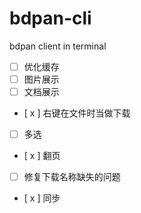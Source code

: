 # bdpan-cli
bdpan client in terminal

- [  ] 优化缓存
- [  ] 图片展示
- [  ] 文档展示
- [ x ] 右键在文件时当做下载
- [  ] 多选
- [ x ] 翻页
- [  ] 修复下载名称缺失的问题
- [ x ] 同步
<!-- - [  ] 同步 -->
